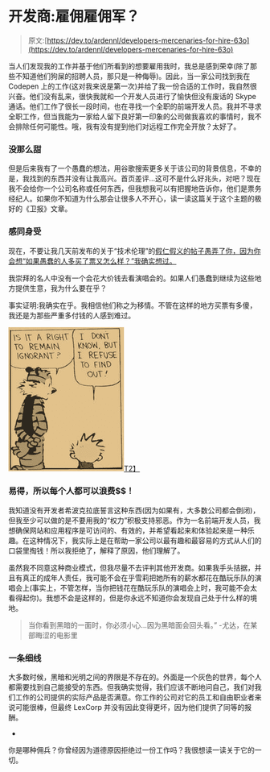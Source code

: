 # 开发商:雇佣雇佣军？

> 原文:[https://dev.to/ardennl/developers-mercenaries-for-hire-63o](https://dev.to/ardennl/developers-mercenaries-for-hire-63o)

当人们发现我的工作并基于他们所看到的想要雇用我时，我总是感到荣幸(除了那些不知道他们狗屎的招聘人员，那只是一种侮辱)。因此，当一家公司找到我在 Codepen 上的工作(这对我来说是第一次)并给了我一份合适的工作时，我自然很兴奋。他们没有乱来，很快我就和一个开发人员进行了愉快但没有废话的 Skype 通话。他们工作了很长一段时间，也在寻找一个全职的前端开发人员。我并不寻求全职工作，但当我能为一家给人留下良好第一印象的公司做我喜欢的事情时，我不会排除任何可能性。哦，我有没有提到他们对远程工作完全开放？太好了。

### 没那么甜

但是后来我有了一个愚蠢的想法，用谷歌搜索更多关于该公司的背景信息，不幸的是，我找到的东西并没有让我高兴。首页差评...这可不是什么好兆头，对吧？现在我不会给你一个公司名称或任何东西，但我想我可以有把握地告诉你，他们是票务经纪人。如果你不知道为什么那会让很多人不开心，读一读这篇关于这个主题的极好的《卫报》文章。

### 感同身受

现在，不要让我几天前发布的关于“技术伦理”的[假仁假义的帖子愚弄了你，因为你会想“如果愚蠢的人多买了票又怎么样？”我确实想过。](https://dev.to/ardennl/we-never-imagined-ccb)

我崇拜的名人中没有一个会花大价钱去看演唱会的。如果人们愚蠢到继续为这些地方提供生意，我为什么要在乎？

事实证明:我确实在乎。我相信他们称之为移情。不管在这样的地方买票有多傻，我还是为那些严重多付钱的人感到难过。

[![A comic with Calvin and Hobbes in the frame having a conversation. Hobbes: "Is it a right to remain ignorant?" Calvin: "I refuse to find out"](img/028dd57492d95bc5c02cd4d36da56759.png)T2】](https://res.cloudinary.com/practicaldev/image/fetch/s--hAHN8sYQ--/c_limit%2Cf_auto%2Cfl_progressive%2Cq_auto%2Cw_880/https://conradseitz.files.wordpress.com/2013/10/43694-28878.jpg)

### 易得，所以每个人都可以浪费$$！

我知道没有开发者希波克拉底誓言这种东西(因为如果有，大多数公司都会倒闭)，但我至少可以做的是不要用我的“权力”积极支持邪恶。作为一名前端开发人员，我想确保网站和应用程序是可访问的、有效的，并希望看起来和体验起来是一种乐趣。在这种情况下，我实际上是在帮助一家公司以最有趣和最容易的方式从人们的口袋里掏钱！所以我拒绝了，解释了原因，他们理解了。

虽然我不同意这种商业模式，但我尽量不去评判其他开发商。如果我手头拮据，并且有真正的成年人责任，我可能不会在乎雪莉把她所有的薪水都花在酷玩乐队的演唱会上(事实上，不管怎样，当你把钱花在酷玩乐队的演唱会上时，我可能不会太看得起你)。我想不会是这样的，但是你永远不知道你会发现自己处于什么样的境地。

> 当你看到黑暗的一面时，你必须小心...因为黑暗面会回头看。” -尤达，在某部晦涩的电影里

### 一条细线

大多数时候，黑暗和光明之间的界限是不存在的。外面是一个灰色的世界，每个人都需要找到自己能接受的东西。但我确实觉得，我们应该不断地问自己，我们对我们工作的公司提供的实际产品是否满意。你工作的公司对它的员工和自由职业者来说可能很棒，但最终 LexCorp 并没有因此变得更坏，因为他们提供了同等的报酬。

-

你是哪种佣兵？你曾经因为道德原因拒绝过一份工作吗？我很想读一读关于它的一切。